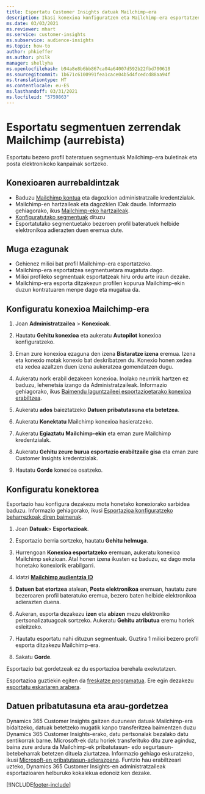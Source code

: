 ```yaml
---
title: Esportatu Customer Insights datuak Mailchimp-era
description: Ikasi konexioa konfiguratzen eta Mailchimp-era esportatzen.
ms.date: 03/03/2021
ms.reviewer: mhart
ms.service: customer-insights
ms.subservice: audience-insights
ms.topic: how-to
author: phkieffer
ms.author: philk
manager: shellyha
ms.openlocfilehash: b94a8e8b6bb867ca04a64007d592b22fbd700618
ms.sourcegitcommit: 1b671c6100991fea1cace04b5d4fcedcd88aa94f
ms.translationtype: HT
ms.contentlocale: eu-ES
ms.lasthandoff: 03/31/2021
ms.locfileid: "5759863"
---
```

# <a name="export-segment-lists-to-mailchimp-preview"></a>Esportatu segmentuen zerrendak Mailchimp (aurrebista)

Esportatu bezero profil bateratuen segmentuak Mailchimp-era buletinak eta posta elektronikoko kanpainak sortzeko.

## <a name="prerequisites-for-connection"></a>Konexioaren aurrebaldintzak

-   Baduzu [Mailchimp kontua](https://mailchimp.com/) eta dagozkion administratzaile kredentzialak.
-   Mailchimp-en hartzaileak eta dagozkien IDak daude. Informazio gehiagorako, ikus [Mailchimp-eko hartzaileak](https://mailchimp.com/help/create-audience/).
-   [Konfiguratutako segmentuak](segments.md) dituzu
-   Esportatutako segmentuetako bezeroen profil bateratuek helbide elektronikoa adierazten duen eremua dute.

## <a name="known-limitations"></a>Muga ezagunak

- Gehienez milioi bat profil Mailchimp-era esportatzeko.
- Mailchimp-era esportatzea segmentuetara mugatuta dago.
- Milioi profileko segmentuak esportatzeak hiru ordu arte iraun dezake. 
- Mailchimp-era esporta ditzakezun profilen kopurua Mailchimp-ekin duzun kontratuaren menpe dago eta mugatua da.

## <a name="set-up-connection-to-mailchimp"></a>Konfiguratu konexioa Mailchimp-era

1. Joan **Administratzailea** > **Konexioak**.

1. Hautatu **Gehitu konexioa** eta aukeratu **Autopilot** konexioa konfiguratzeko.

1. Eman zure konexioa ezaguna den izena **Bistaratze izena** eremua. Izena eta konexio motak konexio bat deskribatzen du. Konexio honen xedea eta xedea azaltzen duen izena aukeratzea gomendatzen dugu.

1. Aukeratu nork erabil dezakeen konexioa. Inolako neurririk hartzen ez baduzu, lehenetsia izango da Administratzaileak. Informazio gehiagorako, ikus [Baimendu laguntzaileei esportazioetarako konexioa erabiltzea](connections.md#allow-contributors-to-use-a-connection-for-exports).

1. Aukeratu **ados** baieztatzeko **Datuen pribatutasuna eta betetzea**.

1. Aukeratu **Konektatu** Mailchimp konexioa hasieratzeko.

1. Aukeratu **Egiaztatu Mailchimp-ekin** eta eman zure Mailchimp kredentzialak.

1. Aukeratu **Gehitu zeure burua esportazio erabiltzaile gisa** eta eman zure Customer Insights kredentzialak.

1. Hautatu **Gorde** konexioa osatzeko. 

## <a name="configure-the-connector"></a>Konfiguratu konektorea

Esportazio hau konfigura dezakezu mota honetako konexiorako sarbidea baduzu. Informazio gehiagorako, ikusi [Esportazioa konfiguratzeko beharrezkoak diren baimenak](export-destinations.md#set-up-a-new-export).

1. Joan **Datuak**> **Esportazioak**.

1. Esportazio berria sortzeko, hautatu **Gehitu helmuga**.

1. Hurrengoan **Konexioa esportatzeko** eremuan, aukeratu konexioa Mailchimp sekzioan. Atal honen izena ikusten ez baduzu, ez dago mota honetako konexiorik erabilgarri.

1. Idatzi **[Mailchimp audientzia ID](https://mailchimp.com/help/find-audience-id/)**

3. **Datuen bat etortzea** atalean, **Posta elektronikoa** eremuan, hautatu zure bezeroaren profil bateratuko eremua, bezero baten helbide elektronikoa adierazten duena. 

1. Aukeran, esporta dezakezu **izen** eta **abizen** mezu elektroniko pertsonalizatuagoak sortzeko. Aukeratu **Gehitu atributua** eremu horiek esleitzeko.

1. Hautatu esportatu nahi dituzun segmentuak. Guztira 1 milioi bezero profil esporta ditzakezu Mailchimp-era.

1. Sakatu **Gorde**.

Esportazio bat gordetzeak ez du esportazioa berehala exekutatzen.

Esportazioa guztiekin egiten da [freskatze programatua](system.md#schedule-tab). Ere egin dezakezu [esportatu eskariaren arabera](export-destinations.md#run-exports-on-demand). 

## <a name="data-privacy-and-compliance"></a>Datuen pribatutasuna eta arau-gordetzea

Dynamics 365 Customer Insights gaitzen duzunean datuak Mailchimp-era bidaltzeko, datuak betetzeko mugatik kanpo transferitzea baimentzen duzu Dynamics 365 Customer Insights-erako, datu pertsonalak bezalako datu sentikorrak barne. Microsoft-ek datu horiek transferituko ditu zure aginduz, baina zure ardura da Mailchimp-ek pribatutasun- edo segurtasun-betebeharrak betetzen dituela ziurtatzea. Informazio gehiago eskuratzeko, ikusi [Microsoft-en pribatutasun-adierazpena](https://go.microsoft.com/fwlink/?linkid=396732).
Funtzio hau erabiltzeari uzteko, Dynamics 365 Customer Insights-en administratzaileak esportazioaren helburuko kokalekua edonoiz ken dezake.

[!INCLUDE[footer-include](../includes/footer-banner.md)]

